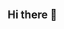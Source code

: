 ## Hi there 👋

<!--
**fahad-hub911/fahad-hub911** is a ✨ _special_ ✨ repository because its `README.md` (this file) appears on your GitHub profile.

Here are some ideas to get you started:

 #🔭 I’m currently working on to assistant that help me daily task
- 🌱 I’m currently learning ...
- 👯 I’m looking to collaborate on ...
- 🤔 I’m looking for help with ...
- 💬 Ask me about ...
- 📫 How to reach me: ...
- 😄 Pronouns: ...
- ⚡ Fun fact: ...
-->
